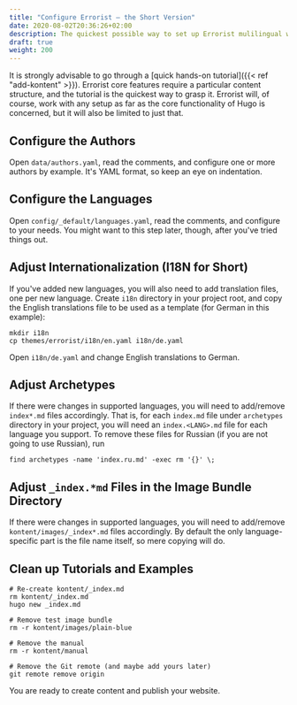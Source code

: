 ```yaml
---
title: "Configure Errorist – the Short Version"
date: 2020-08-02T20:36:26+02:00
description: The quickest possible way to set up Errorist mulilingual website theme.
draft: true
weight: 200
---
```


It is strongly advisable to go through a [quick hands-on tutorial]({{< ref "add-kontent" >}}).
Errorist core features require a particular content structure, and the tutorial is the quickest way
to grasp it. Errorist will, of course, work with any setup as far as the core functionality of Hugo
is concerned, but it will also be limited to just that.

## Configure the Authors

Open `data/authors.yaml`, read the comments, and configure one or more authors by example. It's
YAML format, so keep an eye on indentation.

## Configure the Languages

Open `config/_default/languages.yaml`, read the comments, and configure to your needs. You might
want to this step later, though, after you've tried things out.

## Adjust Internationalization (I18N for Short)

If you've added new languages, you will also need to add translation files, one per new language.
Create `i18n` directory in your project root, and copy the English translations file to be used as a
template (for German in this example):

```
mkdir i18n
cp themes/errorist/i18n/en.yaml i18n/de.yaml
```

Open `i18n/de.yaml` and change English translations to German.

## Adjust Archetypes

If there were changes in supported languages, you will need to add/remove `index*.md` files
accordingly. That is, for each `index.md` file under `archetypes` directory in your project, you
will need an `index.<LANG>.md` file for each language you support. To remove these files for Russian
(if you are not going to use Russian), run

```
find archetypes -name 'index.ru.md' -exec rm '{}' \;
```

## Adjust `_index.*md` Files in the Image Bundle Directory

If there were changes in supported languages, you will need to add/remove `kontent/images/_index*.md` files
accordingly. By default the only language-specific part is the file name itself, so mere copying
will do.

## Clean up Tutorials and Examples

```
# Re-create kontent/_index.md
rm kontent/_index.md
hugo new _index.md

# Remove test image bundle
rm -r kontent/images/plain-blue

# Remove the manual
rm -r kontent/manual

# Remove the Git remote (and maybe add yours later)
git remote remove origin
```

You are ready to create content and publish your website.
